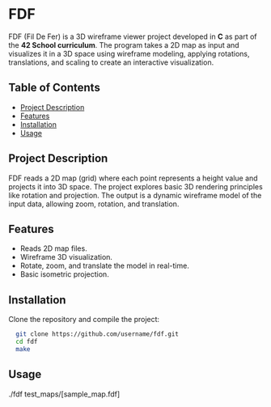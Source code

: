 # FDF

FDF (Fil De Fer) is a 3D wireframe viewer project developed in **C** as part of the **42 School curriculum**. The program takes a 2D map as input and visualizes it in a 3D space using wireframe modeling, applying rotations, translations, and scaling to create an interactive visualization.

## Table of Contents
- [Project Description](#project-description)
- [Features](#features)
- [Installation](#installation)
- [Usage](#usage)

## Project Description

FDF reads a 2D map (grid) where each point represents a height value and projects it into 3D space. The project explores basic 3D rendering principles like rotation and projection. The output is a dynamic wireframe model of the input data, allowing zoom, rotation, and translation.

## Features

- Reads 2D map files.
- Wireframe 3D visualization.
- Rotate, zoom, and translate the model in real-time.
- Basic isometric projection.

## Installation

Clone the repository and compile the project:

```bash
  git clone https://github.com/username/fdf.git
  cd fdf
  make
```

## Usage
./fdf test_maps/[sample_map.fdf]
